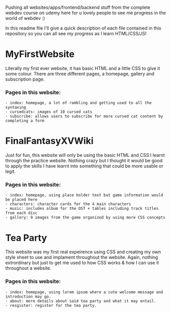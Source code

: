 Pushing all websites/apps/frontend/backend stuff from the complete webdev course on udemy here for u lovely people to see me progress in the world of webdev :)

In this readme file I'll give a quick description of each file contained in this repository so you can all see my progress as I learn HTML/CSS/JS! 

# MyFirstWebsite
Literally my first ever website, it has basic HTML and a little CSS to give it some colour. There are three different pages, a homepage, gallery and subscription page.

### Pages in this website:
    - index: homepage, a lot of rambling and getting used to all the syntaxing
    - cursedcats: images of 10 cursed cats
    - subscribe: allows users to subscribe for more cursed cat content by completing a form

# FinalFantasyXVWiki
Just for fun, this website will only be using the basic HTML and CSS I learnt through the practice website. Nothing crazy but I thought it would be good to apply the skills I have learnt into something that could be more usable or legit.

### Pages in this website:
    - index: homepage, using place holder text but game information would be placed here
    - characters: character cards for the 4 main characters
    - music: includes album for the OST + tables including track titles from each disc
    - gallery: 9 images from the game organized by using more CSS concepts

# Tea Party
This website was my first real expeirence using CSS and creating my own style sheet to use and implament throughout the website. Again, nothing extrordinary but just to get me used to how CSS works & how I can use it throughout a website. 

 ### Pages in this website:
    - index: homepage, using lorem ipsum where a cute welcome message and introduction may go.
    - about: more details about said tea party and what it may entail.
    - resgister: register for the tea party.